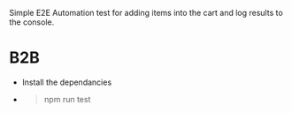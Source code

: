 Simple E2E Automation test for adding items into the cart and log results to the console.

# B2B
- Install the dependancies
- > npm run test
